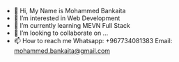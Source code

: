 - 👋 Hi, My Name is Mohammed Bankaita
- 👀 I’m interested in Web Development 
- 🌱 I’m currently learning MEVN Full Stack
- 💞️ I’m looking to collaborate on ...
- 📫 How to reach me Whatsapp: +967734081383  Email: mohammed.bankaita@gmail.com

